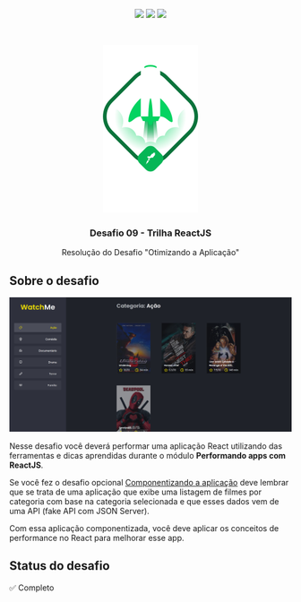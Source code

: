 <p align="center">
  <img src='https://img.shields.io/github/languages/top/vitorpedeo/desafio-conceitos-react?color=blue&style=flat' />
  <img src='https://img.shields.io/github/languages/count/vitorpedeo/desafio-conceitos-react?style=flat' />
  <img src='https://img.shields.io/github/languages/code-size/vitorpedeo/desafio-conceitos-react?style=flat' />    
</p>
<br/>
<p align="center">
  <img src='.github/ignite.png' />
</p>

<h3 align="center">
  Desafio 09 - Trilha ReactJS
</h2>
<p align="center">
	Resolução do Desafio "Otimizando a Aplicação"
</p>

## Sobre o desafio

<p align="center">
  <img src=".github/app.png" />
</p>

Nesse desafio você deverá performar uma aplicação React utilizando das ferramentas e dicas aprendidas durante o módulo **Performando apps com ReactJS**.

Se você fez o desafio opcional [Componentizando a aplicação](https://github.com/vitorpedeo/desafio-componentizando-aplicacao) deve lembrar que se trata de uma aplicação que exibe uma listagem de filmes por categoria com base na categoria selecionada e que esses dados vem de uma API (fake API com JSON Server).

Com essa aplicação componentizada, você deve aplicar os conceitos de performance no React para melhorar esse app.
## Status do desafio

✅ Completo